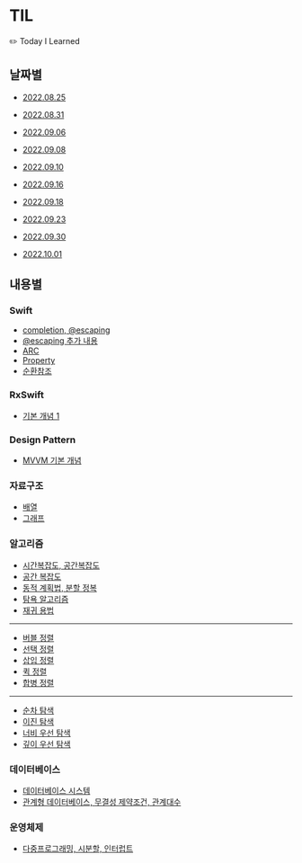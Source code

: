 # TIL
✏️ Today I Learned 


## 날짜별
- [2022.08.25](https://github.com/haneulKimaa/TIL/blob/1d92a4d0a5599e19d2c769942b26ef644475af1e/2022/8/25.md) <a>

- [2022.08.31](https://github.com/haneulKimaa/TIL/blob/7f07ffd9549cebc5e4734bb7a5caa2ddb624608a/2022/8/31.md) <a>

- [2022.09.06](https://github.com/haneulKimaa/TIL/blob/c475856429dbddd5c416ffdcbb49d5c13a60dc63/2022/9/6.md) <a>

- [2022.09.08](https://github.com/haneulKimaa/TIL/blob/2cd68ff572afe2b65c85fe5a7f598053c9c3db9a/2022/9/8.md) <a>

- [2022.09.10](https://almond-planet-794.notion.site/in-Swift-27fa0bd3da934bcdac5e6e107548d647) <a>

- [2022.09.16](https://almond-planet-794.notion.site/9bffb8e905394aed8654c22d07a568b8) <a>
  
- [2022.09.18](https://almond-planet-794.notion.site/9bffb8e905394aed8654c22d07a568b8) <a>

- [2022.09.23](https://almond-planet-794.notion.site/a43f57fcb05445e8abc2f9c02bc02173) <a>

- [2022.09.30](https://www.notion.so/b402c1e922a74c0c9582c38fc5c920e3) <a>

- [2022.10.01](https://almond-planet-794.notion.site/91f7bc67ecd845ef8929fb730a0a3252)


## 내용별
### Swift
- [completion, @escaping](https://github.com/haneulKimaa/TIL/blob/1d92a4d0a5599e19d2c769942b26ef644475af1e/2022/8/25.md)
- [@escaping 추가 내용](https://github.com/haneulKimaa/TIL/blob/7f07ffd9549cebc5e4734bb7a5caa2ddb624608a/2022/8/31.md)
- [ARC](https://github.com/haneulKimaa/TIL/blob/7f07ffd9549cebc5e4734bb7a5caa2ddb624608a/2022/8/31.md)
- [Property](https://github.com/haneulKimaa/TIL/blob/7f07ffd9549cebc5e4734bb7a5caa2ddb624608a/2022/8/31.md)
- [순환참조](https://github.com/haneulKimaa/TIL/blob/7f07ffd9549cebc5e4734bb7a5caa2ddb624608a/2022/8/31.md)

### RxSwift
- [기본 개념 1](https://github.com/haneulKimaa/TIL/blob/1d92a4d0a5599e19d2c769942b26ef644475af1e/2022/8/25.md)
### Design Pattern
- [MVVM 기본 개념](https://github.com/haneulKimaa/TIL/blob/1d92a4d0a5599e19d2c769942b26ef644475af1e/2022/8/25.md)

### 자료구조 
- [배열](https://github.com/haneulKimaa/TIL/blob/2cd68ff572afe2b65c85fe5a7f598053c9c3db9a/2022/9/8.md)
- [그래프](https://almond-planet-794.notion.site/0dfe4ade929b4c8db5ec419f901633a7)

### 알고리즘
- [시간복잡도, 공간복잡도](https://github.com/haneulKimaa/TIL/blob/faf62b18c9fa092e5e210ee3a8235b43cc09a28b/2022/9/10.md)
- [공간 복잡도](https://almond-planet-794.notion.site/9761c9e5e3db47dab1f568a162c0fd2a)
- [동적 계획법, 분할 정복](https://almond-planet-794.notion.site/12c74db626904926b274694ee15303d7)
- [탐욕 알고리즘](https://almond-planet-794.notion.site/Greedy-algorithm-0b41ade30edb423fb8ce934ee6b3da9d)
- [재귀 용법](https://almond-planet-794.notion.site/recursive-call-24f8a47c0da4496dadd8b3a1bdf79a8d)
---------------
  
- [버블 정렬](https://www.notion.so/83129ac50b394f8dac7b5c87d544bf98)
- [선택 정렬](https://almond-planet-794.notion.site/3ed988d1749345b68bcb426e8dfaf065)
- [삽입 정렬](https://almond-planet-794.notion.site/in-Swift-7ba1c5298cb74348844293508e4ebcf4)
- [퀵 정렬](https://almond-planet-794.notion.site/Quick-sort-a3cab6be34824ee28af9067043cee7b8)
- [합병 정렬](https://almond-planet-794.notion.site/7133c531e68a43a8a201ea15d5d41b22)
---------------
  
- [순차 탐색](https://almond-planet-794.notion.site/sequencial-search-c3b8ba9e1e7f4a61838aeec68b8204e2)
- [이진 탐색](https://almond-planet-794.notion.site/Binary-Search-c6a49d8b6a9e4fbda3911de888786738)
- [너비 우선 탐색](https://almond-planet-794.notion.site/Breadth-First-Search-5f55863af6dc44d884a2cbb05d187068)
- [깊이 우선 탐색](https://almond-planet-794.notion.site/Depth-First-Search-15ba7c31a22545429a128310e50a92e0)

### 데이터베이스
- [데이터베이스 시스템](https://almond-planet-794.notion.site/853ca26fd16c43348816d40b4e594257)
- [관계형 데이터베이스, 무결성 제약조건, 관계대수](https://almond-planet-794.notion.site/d0c9a07fa7404a538543065647e19ebf)

### 운영체제
- [다중프로그래밍, 시분할, 인터럽트](https://almond-planet-794.notion.site/842f162083bc4ca785f40c829028d673)
